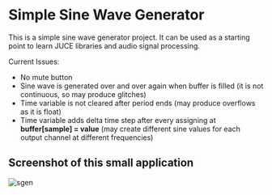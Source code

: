 # Simple Sine Wave Generator
This is a simple sine wave generator project. It can be used as a starting point to learn JUCE libraries and audio signal processing.

Current Issues:
* No mute button
* Sine wave is generated over and over again when buffer is filled (it is not continuous, so may produce glitches)
* Time variable is not cleared after period ends (may produce overflows as it is float)
* Time variable adds delta time step after every assigning at **buffer[sample] = value** (may create different sine values for each output channel at different frequencies)

## Screenshot of this small application

![sgen](https://cloud.githubusercontent.com/assets/2100323/17632952/bc8e440e-60d3-11e6-851c-abef9c71d85e.PNG)
